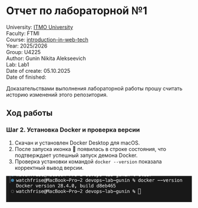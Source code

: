# Отчет по лабораторной №1

University: [ITMO University](https://itmo.ru/ru/)  
Faculty: FTMI  
Course: [introduction-in-web-tech](https://itmo-ict-faculty.github.io/introduction-in-web-tech)  
Year: 2025/2026  
Group: U4225  
Author: Gunin Nikita Alekseevich  
Lab: Lab1  
Date of create: 05.10.2025  
Date of finished:  

Доказательствами выполнения лабораторной работы прошу считать историю изменений этого репозитория.

## Ход работы


### Шаг 2. Установка Docker и проверка версии
1. Скачан и установлен Docker Desktop для macOS.
2. После запуска иконка 🐳 появилась в строке состояния, что подтверждает успешный запуск демона Docker.
3. Проверка установки командой `docker --version` показала корректный вывод версии.

![docker_version.png](docker_version.png)